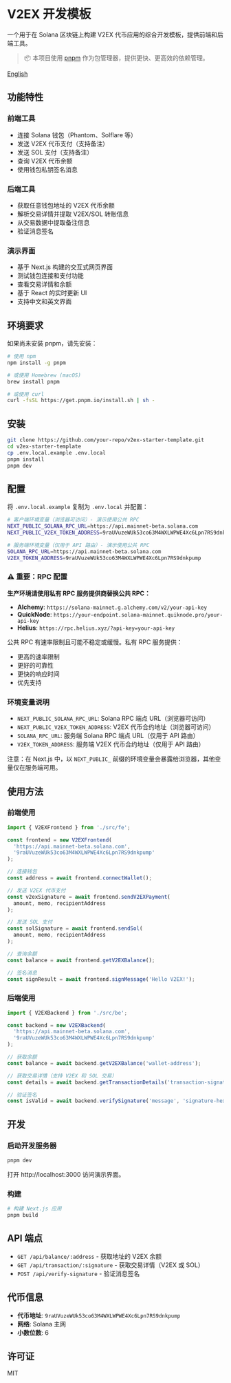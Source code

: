 # V2EX 开发模板

一个用于在 Solana 区块链上构建 V2EX 代币应用的综合开发模板，提供前端和后端工具。

> 📦 本项目使用 [pnpm](https://pnpm.io/) 作为包管理器，提供更快、更高效的依赖管理。

[English](./README.en.md)

## 功能特性

### 前端工具
- 连接 Solana 钱包（Phantom、Solflare 等）
- 发送 V2EX 代币支付（支持备注）
- 发送 SOL 支付（支持备注）
- 查询 V2EX 代币余额
- 使用钱包私钥签名消息

### 后端工具  
- 获取任意钱包地址的 V2EX 代币余额
- 解析交易详情并提取 V2EX/SOL 转账信息
- 从交易数据中提取备注信息
- 验证消息签名

### 演示界面
- 基于 Next.js 构建的交互式网页界面
- 测试钱包连接和支付功能
- 查看交易详情和余额
- 基于 React 的实时更新 UI
- 支持中文和英文界面

## 环境要求

如果尚未安装 pnpm，请先安装：

```bash
# 使用 npm
npm install -g pnpm

# 或使用 Homebrew (macOS)
brew install pnpm

# 或使用 curl
curl -fsSL https://get.pnpm.io/install.sh | sh -
```

## 安装

```bash
git clone https://github.com/your-repo/v2ex-starter-template.git
cd v2ex-starter-template
cp .env.local.example .env.local
pnpm install
pnpm dev
```

## 配置

将 `.env.local.example` 复制为 `.env.local` 并配置：

```bash
# 客户端环境变量（浏览器可访问）- 演示使用公共 RPC
NEXT_PUBLIC_SOLANA_RPC_URL=https://api.mainnet-beta.solana.com
NEXT_PUBLIC_V2EX_TOKEN_ADDRESS=9raUVuzeWUk53co63M4WXLWPWE4Xc6Lpn7RS9dnkpump

# 服务端环境变量（仅用于 API 路由）- 演示使用公共 RPC
SOLANA_RPC_URL=https://api.mainnet-beta.solana.com
V2EX_TOKEN_ADDRESS=9raUVuzeWUk53co63M4WXLWPWE4Xc6Lpn7RS9dnkpump
```

### ⚠️ 重要：RPC 配置

**生产环境请使用私有 RPC 服务提供商替换公共 RPC：**

- **Alchemy**: `https://solana-mainnet.g.alchemy.com/v2/your-api-key`
- **QuickNode**: `https://your-endpoint.solana-mainnet.quiknode.pro/your-api-key`  
- **Helius**: `https://rpc.helius.xyz/?api-key=your-api-key`

公共 RPC 有速率限制且可能不稳定或缓慢。私有 RPC 服务提供：
- 更高的速率限制
- 更好的可靠性
- 更快的响应时间
- 优先支持

### 环境变量说明

- `NEXT_PUBLIC_SOLANA_RPC_URL`: Solana RPC 端点 URL（浏览器可访问）
- `NEXT_PUBLIC_V2EX_TOKEN_ADDRESS`: V2EX 代币合约地址（浏览器可访问）
- `SOLANA_RPC_URL`: 服务端 Solana RPC 端点 URL（仅用于 API 路由）
- `V2EX_TOKEN_ADDRESS`: 服务端 V2EX 代币合约地址（仅用于 API 路由）

注意：在 Next.js 中，以 `NEXT_PUBLIC_` 前缀的环境变量会暴露给浏览器，其他变量仅在服务端可用。

## 使用方法

### 前端使用

```typescript
import { V2EXFrontend } from './src/fe';

const frontend = new V2EXFrontend(
  'https://api.mainnet-beta.solana.com',
  '9raUVuzeWUk53co63M4WXLWPWE4Xc6Lpn7RS9dnkpump'
);

// 连接钱包
const address = await frontend.connectWallet();

// 发送 V2EX 代币支付
const v2exSignature = await frontend.sendV2EXPayment(
  amount, memo, recipientAddress
);

// 发送 SOL 支付
const solSignature = await frontend.sendSol(
  amount, memo, recipientAddress
);

// 查询余额
const balance = await frontend.getV2EXBalance();

// 签名消息
const signResult = await frontend.signMessage('Hello V2EX!');
```

### 后端使用

```typescript
import { V2EXBackend } from './src/be';

const backend = new V2EXBackend(
  'https://api.mainnet-beta.solana.com',
  '9raUVuzeWUk53co63M4WXLWPWE4Xc6Lpn7RS9dnkpump'
);

// 获取余额
const balance = await backend.getV2EXBalance('wallet-address');

// 获取交易详情（支持 V2EX 和 SOL 交易）
const details = await backend.getTransactionDetails('transaction-signature');

// 验证签名
const isValid = await backend.verifySignature('message', 'signature-hex', 'public-key');
```

## 开发

### 启动开发服务器

```bash
pnpm dev
```

打开 http://localhost:3000 访问演示界面。

### 构建

```bash
# 构建 Next.js 应用
pnpm build
```

## API 端点

- `GET /api/balance/:address` - 获取地址的 V2EX 余额
- `GET /api/transaction/:signature` - 获取交易详情（V2EX 或 SOL）
- `POST /api/verify-signature` - 验证消息签名

## 代币信息

- **代币地址**: `9raUVuzeWUk53co63M4WXLWPWE4Xc6Lpn7RS9dnkpump`
- **网络**: Solana 主网
- **小数位数**: 6

## 许可证

MIT